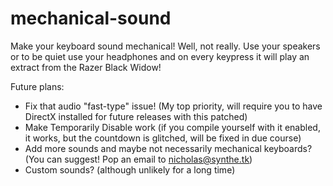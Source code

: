 mechanical-sound
================

Make your keyboard sound mechanical! Well, not really. Use your speakers or to be quiet use your headphones and on every keypress it will play an extract from the Razer Black Widow!

Future plans:
* Fix that audio "fast-type" issue! (My top priority, will require you to have DirectX installed for future releases with this patched)
* Make Temporarily Disable work (if you compile yourself with it enabled, it works, but the countdown is glitched, will be fixed in due course)
* Add more sounds and maybe not necessarily mechanical keyboards? (You can suggest! Pop an email to nicholas@synthe.tk)
* Custom sounds? (although unlikely for a long time)